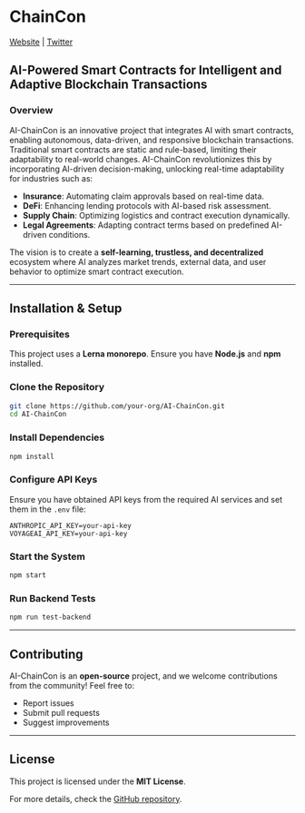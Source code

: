 # ChainCon

[Website](https://chain-con.my) | [Twitter](https://x.com/Chain_Con)

## AI-Powered Smart Contracts for Intelligent and Adaptive Blockchain Transactions

### Overview
AI-ChainCon is an innovative project that integrates AI with smart contracts, enabling autonomous, data-driven, and responsive blockchain transactions. Traditional smart contracts are static and rule-based, limiting their adaptability to real-world changes. AI-ChainCon revolutionizes this by incorporating AI-driven decision-making, unlocking real-time adaptability for industries such as:
- **Insurance**: Automating claim approvals based on real-time data.
- **DeFi**: Enhancing lending protocols with AI-based risk assessment.
- **Supply Chain**: Optimizing logistics and contract execution dynamically.
- **Legal Agreements**: Adapting contract terms based on predefined AI-driven conditions.

The vision is to create a **self-learning, trustless, and decentralized** ecosystem where AI analyzes market trends, external data, and user behavior to optimize smart contract execution.

---

## Installation & Setup

### Prerequisites
This project uses a **Lerna monorepo**. Ensure you have **Node.js** and **npm** installed.

### Clone the Repository
```sh
git clone https://github.com/your-org/AI-ChainCon.git
cd AI-ChainCon
```

### Install Dependencies
```sh
npm install
```

### Configure API Keys
Ensure you have obtained API keys from the required AI services and set them in the `.env` file:
```env
ANTHROPIC_API_KEY=your-api-key
VOYAGEAI_API_KEY=your-api-key
```

### Start the System
```sh
npm start
```

### Run Backend Tests
```sh
npm run test-backend
```

---

## Contributing
AI-ChainCon is an **open-source** project, and we welcome contributions from the community! Feel free to:
- Report issues
- Submit pull requests
- Suggest improvements

---

## License
This project is licensed under the **MIT License**.

For more details, check the [GitHub repository](https://github.com/your-org/AI-ChainCon).

